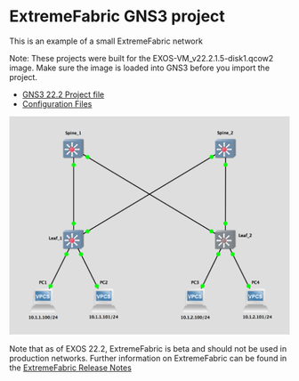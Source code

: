 # ExtremeFabric GNS3 project

This is an example of a small ExtremeFabric network

Note: These projects were built for the EXOS-VM_v22.2.1.5-disk1.qcow2 image.  Make sure the image is loaded into GNS3 before you import the project.

* [GNS3 22.2 Project file](https://github.com/extremenetworks/Virtual_EXOS/blob/master/gns3_projects/ExtremeFabric/extreme_fabric.gns3project?raw=true)
* [Configuration Files](configs)

<img src="screenshot.png">

Note that as of EXOS 22.2, ExtremeFabric is beta and should not be used in production networks. Further information on ExtremeFabric can be found in the [ExtremeFabric Release Notes](http://documentation.extremenetworks.com/release_notes/ExtremeXOS/ExtremeFabric/ExtremeFabric_EXOS_22.2_RelNotes.pdf)
